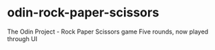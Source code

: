 # odin-rock-paper-scissors
The Odin Project - Rock Paper Scissors game
Five rounds, now played through UI
